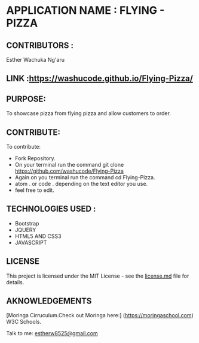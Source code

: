         

# APPLICATION NAME :  FLYING - PIZZA
    
## CONTRIBUTORS : 

Esther Wachuka Ng'aru

## LINK :https://washucode.github.io/Flying-Pizza/

    
## PURPOSE: 
To showcase pizza from flying pizza and allow customers to order.
  
## CONTRIBUTE:

To contribute:
 * Fork Repository.
 * On your terminal run the command git clone https://github.com/washucode/Flying-Pizza
 * Again on you terminal run the command cd Flying-Pizza.
 * atom . or code . depending on the text editor you use.
 * feel free to edit.

## TECHNOLOGIES USED :
 * Bootstrap
 * JQUERY
 * HTML5 AND CSS3
 * JAVASCRIPT



## LICENSE

This project is licensed under the MIT License - see the [license.md](license.md) file for details.

## AKNOWLEDGEMENTS

[Moringa Cirruculum.Check out Moringa here:] (https://moringaschool.com)
W3C Schools.




Talk to me: estherw8525@gmail.com

